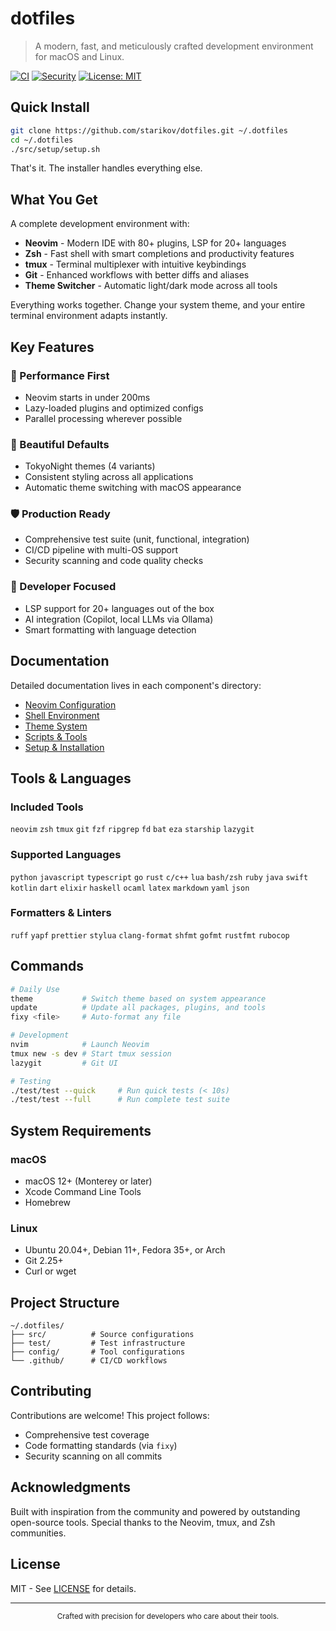 # dotfiles

> A modern, fast, and meticulously crafted development environment for macOS and Linux.

[![CI](https://github.com/starikov/dotfiles/actions/workflows/test.yml/badge.svg)](https://github.com/starikov/dotfiles/actions)
[![Security](https://github.com/starikov/dotfiles/actions/workflows/security.yml/badge.svg)](https://github.com/starikov/dotfiles/actions)
[![License: MIT](https://img.shields.io/badge/License-MIT-blue.svg)](LICENSE)

## Quick Install

```bash
git clone https://github.com/starikov/dotfiles.git ~/.dotfiles
cd ~/.dotfiles
./src/setup/setup.sh
```

That's it. The installer handles everything else.

## What You Get

A complete development environment with:

- **Neovim** - Modern IDE with 80+ plugins, LSP for 20+ languages
- **Zsh** - Fast shell with smart completions and productivity features
- **tmux** - Terminal multiplexer with intuitive keybindings
- **Git** - Enhanced workflows with better diffs and aliases
- **Theme Switcher** - Automatic light/dark mode across all tools

Everything works together. Change your system theme, and your entire terminal environment adapts instantly.

## Key Features

### 🚀 Performance First
- Neovim starts in under 200ms
- Lazy-loaded plugins and optimized configs
- Parallel processing wherever possible

### 🎨 Beautiful Defaults
- TokyoNight themes (4 variants)
- Consistent styling across all applications
- Automatic theme switching with macOS appearance

### 🛡️ Production Ready
- Comprehensive test suite (unit, functional, integration)
- CI/CD pipeline with multi-OS support
- Security scanning and code quality checks

### 🔧 Developer Focused
- LSP support for 20+ languages out of the box
- AI integration (Copilot, local LLMs via Ollama)
- Smart formatting with language detection

## Documentation

Detailed documentation lives in each component's directory:

- [Neovim Configuration](src/neovim/README.md)
- [Shell Environment](src/zsh/README.md)
- [Theme System](src/theme-switcher/README.md)
- [Scripts & Tools](src/scripts/README.md)
- [Setup & Installation](src/setup/README.md)

## Tools & Languages

### Included Tools
`neovim` `zsh` `tmux` `git` `fzf` `ripgrep` `fd` `bat` `eza` `starship` `lazygit`

### Supported Languages
`python` `javascript` `typescript` `go` `rust` `c/c++` `lua` `bash/zsh` `ruby` `java` `swift` `kotlin` `dart` `elixir` `haskell` `ocaml` `latex` `markdown` `yaml` `json`

### Formatters & Linters
`ruff` `yapf` `prettier` `stylua` `clang-format` `shfmt` `gofmt` `rustfmt` `rubocop`

## Commands

```bash
# Daily Use
theme           # Switch theme based on system appearance
update          # Update all packages, plugins, and tools
fixy <file>     # Auto-format any file

# Development
nvim            # Launch Neovim
tmux new -s dev # Start tmux session
lazygit         # Git UI

# Testing
./test/test --quick     # Run quick tests (< 10s)
./test/test --full      # Run complete test suite
```

## System Requirements

### macOS
- macOS 12+ (Monterey or later)
- Xcode Command Line Tools
- Homebrew

### Linux
- Ubuntu 20.04+, Debian 11+, Fedora 35+, or Arch
- Git 2.25+
- Curl or wget

## Project Structure

```
~/.dotfiles/
├── src/          # Source configurations
├── test/         # Test infrastructure
├── config/       # Tool configurations
└── .github/      # CI/CD workflows
```

## Contributing

Contributions are welcome! This project follows:
- Comprehensive test coverage
- Code formatting standards (via `fixy`)
- Security scanning on all commits

## Acknowledgments

Built with inspiration from the community and powered by outstanding open-source tools. Special thanks to the Neovim, tmux, and Zsh communities.

## License

MIT - See [LICENSE](LICENSE) for details.

---

<div align="center">
  <sub>Crafted with precision for developers who care about their tools.</sub>
</div>